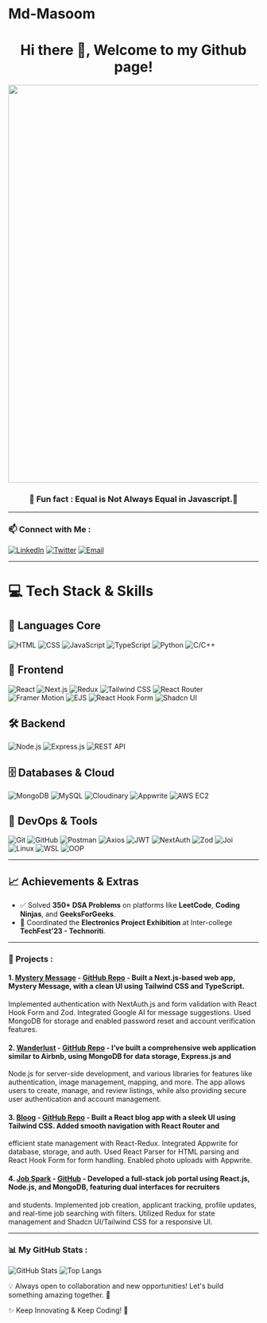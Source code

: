 # Md-Masoom
<div align="center">

# Hi there 👋, Welcome to my Github page!

</div>

<p align="center">
  <img src="https://github.com/Rashid-123/Rashid-123/blob/main/hello_world.jpg?raw=true" width="800px">
</p>

<div align="center">
 
###   🤣 Fun fact : Equal is Not Always Equal in Javascript.🤣

</div>


----

 ### 📫 Connect with Me :
[![LinkedIn](https://img.shields.io/badge/-LinkedIn-0077B5?style=flat-square&logo=linkedin&logoColor=white)](https://https://www.linkedin.com/in/mdmasoom459/) [![Twitter](https://img.shields.io/badge/-Twitter-1DA1F2?style=flat-square&logo=twitter&logoColor=white)](https://twitter.com/rashid-123) [![Email](https://img.shields.io/badge/-Email-D14836?style=flat-square&logo=gmail&logoColor=white)](mailto:mdasoom9060@gmail.com)

----
 # 💻 Tech Stack & Skills

## 🧠 Languages Core
![HTML](https://img.shields.io/badge/-HTML-E34F26?style=flat-square&logo=html5&logoColor=white)
![CSS](https://img.shields.io/badge/-CSS-1572B6?style=flat-square&logo=css3&logoColor=white)
![JavaScript](https://img.shields.io/badge/-JavaScript-F7DF1E?style=flat-square&logo=javascript&logoColor=black)
![TypeScript](https://img.shields.io/badge/-TypeScript-3178C6?style=flat-square&logo=typescript&logoColor=white)
![Python](https://img.shields.io/badge/-Python-3776AB?style=flat-square&logo=python&logoColor=white)
![C/C++](https://img.shields.io/badge/-C/C++-00599C?style=flat-square&logo=c%2B%2B&logoColor=white)

## 🎨 Frontend
![React](https://img.shields.io/badge/-React-61DAFB?style=flat-square&logo=react&logoColor=white)
![Next.js](https://img.shields.io/badge/-Next.js-000000?style=flat-square&logo=nextdotjs&logoColor=white)
![Redux](https://img.shields.io/badge/-Redux-764ABC?style=flat-square&logo=redux&logoColor=white)
![Tailwind CSS](https://img.shields.io/badge/-Tailwind_CSS-06B6D4?style=flat-square&logo=tailwindcss&logoColor=white)
![React Router](https://img.shields.io/badge/-React_Router-D0021B?style=flat-square&logo=reactrouter&logoColor=white)
![Framer Motion](https://img.shields.io/badge/-Framer_Motion-0055FF?style=flat-square&logo=framer&logoColor=white)
![EJS](https://img.shields.io/badge/-EJS-3178C6?style=flat-square&logo=ejs&logoColor=white)
![React Hook Form](https://img.shields.io/badge/-React_Hook_Form-EC5990?style=flat-square&logo=reacthookform&logoColor=white)
![Shadcn UI](https://img.shields.io/badge/-Shadcn_UI-000000?style=flat-square)

## 🛠️ Backend
![Node.js](https://img.shields.io/badge/-Node.js-339933?style=flat-square&logo=node.js&logoColor=white)
![Express.js](https://img.shields.io/badge/-Express.js-000000?style=flat-square&logo=express&logoColor=white)
![REST API](https://img.shields.io/badge/-REST_API-FF6C37?style=flat-square&logo=api&logoColor=white)

## 🗄️ Databases & Cloud
![MongoDB](https://img.shields.io/badge/-MongoDB-47A248?style=flat-square&logo=mongodb&logoColor=white)
![MySQL](https://img.shields.io/badge/-MySQL-4479A1?style=flat-square&logo=mysql&logoColor=white)
![Cloudinary](https://img.shields.io/badge/-Cloudinary-3448C5?style=flat-square&logo=cloudinary&logoColor=white)
![Appwrite](https://img.shields.io/badge/-Appwrite-F02E65?style=flat-square&logo=appwrite&logoColor=white)
![AWS EC2](https://img.shields.io/badge/-AWS_EC2-232F3E?style=flat-square&logo=amazonaws&logoColor=white)

## 🧰 DevOps & Tools
![Git](https://img.shields.io/badge/-Git-F05032?style=flat-square&logo=git&logoColor=white)
![GitHub](https://img.shields.io/badge/-GitHub-181717?style=flat-square&logo=github&logoColor=white)
![Postman](https://img.shields.io/badge/-Postman-FF6C37?style=flat-square&logo=postman&logoColor=white)
![Axios](https://img.shields.io/badge/-Axios-5A29E4?style=flat-square)
![JWT](https://img.shields.io/badge/-JWT-000000?style=flat-square&logo=jsonwebtokens&logoColor=white)
![NextAuth](https://img.shields.io/badge/-NextAuth.js-000000?style=flat-square)
![Zod](https://img.shields.io/badge/-Zod-3B82F6?style=flat-square)
![Joi](https://img.shields.io/badge/-Joi-990000?style=flat-square)
![Linux](https://img.shields.io/badge/-Linux-FCC624?style=flat-square&logo=linux&logoColor=black)
![WSL](https://img.shields.io/badge/-WSL-4D4D4D?style=flat-square&logo=windows&logoColor=white)
![OOP](https://img.shields.io/badge/-OOP-6C3483?style=flat-square)

---

## 📈 Achievements & Extras

- ✅ Solved **350+ DSA Problems** on platforms like **LeetCode**, **Coding Ninjas**, and **GeeksForGeeks**.
- 🎯 Coordinated the **Electronics Project Exhibition** at Inter-college **TechFest’23 - Technoriti**.


----

###  📌 Projects : 
#### 1. [Mystery Message](https://mystrymessage-plum.vercel.app/) - [GitHub Repo](https://github.com/masoommd/mystrymessage.git) -   Built a Next.js-based web app, Mystery Message, with a clean UI using Tailwind CSS and TypeScript.
 Implemented authentication with NextAuth.js and form validation with React Hook Form and Zod. Integrated
 Google AI for message suggestions. Used MongoDB for storage and enabled password reset and account
 verification features.
#### 2. [Wanderlust](https://wanderlust-cloning-of-airbnb.onrender.com/listings) - [GitHub Repo](https://github.com/masoommd/Wanderlust-Cloning-of-Airbnb-) -  I’ve built a comprehensive web application similar to Airbnb, using MongoDB for data storage, Express.js and
 Node.js for server-side development, and various libraries for features like authentication, image
 management, mapping, and more. The app allows users to create, manage, and review listings, while also
 providing secure user authentication and account management.
#### 3. [Bloog](http://bloog-weld.vercel.app/) - [GitHub Repo](https://github.com/masoommd/Bloog-A-blog-App) -   Built a React blog app with a sleek UI using Tailwind CSS. Added smooth navigation with React Router and
 efficient state management with React-Redux. Integrated Appwrite for database, storage, and auth. Used React
 Parser for HTML parsing and React Hook Form for form handling. Enabled photo uploads with Appwrite.

 #### 4. [Job Spark](https://jobportal-2wks.onrender.com/) - [GitHub](https://github.com/masoommd/jobportal.git) - Developed a full-stack job portal using React.js, Node.js, and MongoDB, featuring dual interfaces for recruiters
 and students. Implemented job creation, applicant tracking, profile updates, and real-time job searching with filters. Utilized Redux for state management and Shadcn UI/Tailwind CSS for a responsive UI.

---
### 📊 My GitHub Stats :
![GitHub Stats](https://github-readme-stats.vercel.app/api?username=masoommd&show_icons=true&theme=radical)
![Top Langs](https://github-readme-stats.vercel.app/api/top-langs/?username=masoommd&layout=compact&theme=radical)


💡 Always open to collaboration and new opportunities! Let's build something amazing together. 🚀

✨ Keep Innovating & Keep Coding! 🚀
